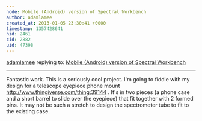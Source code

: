 ```yaml
---
node: Mobile (Android) version of Spectral Workbench
author: adamlamee
created_at: 2013-01-05 23:30:41 +0000
timestamp: 1357428641
nid: 2461
cid: 2882
uid: 47398
---
```




[adamlamee](../profile/adamlamee) replying to: [Mobile (Android) version of Spectral Workbench](../notes/warren/6-12-2012/mobile-android-version-spectral-workbench)

----
Fantastic work. This is a seriously cool project. I'm going to fiddle with my design for a telescope eyepiece phone mount http://www.thingiverse.com/thing:39144 . It's in two pieces (a phone case and a short barrel to slide over the eyepiece) that fit together with 2 formed pins. It may not be such a stretch to design the spectrometer tube to fit to the existing case.